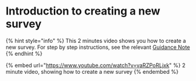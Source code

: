 # Introduction to creating a new survey

{% hint style="info" %}
This 2 minutes video shows you how to create a new survey.  For step by step instructions, see the relevant [Guidance Note](../guidance-notes/survey-app/creating-a-new-survey.md)
{% endhint %}

{% embed url="https://www.youtube.com/watch?v=vaRZPoRLjxk" %}
2 minute video, showing how to create a new survey
{% endembed %}
